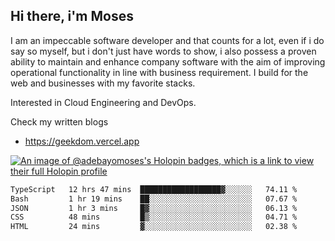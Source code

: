 ## Hi there, i'm Moses

I am an impeccable software developer and that counts for a lot, even if i do say so myself, but i don't just have words to show, i also possess a proven ability to maintain and enhance company software with the aim of improving operational functionality in line with business requirement. I build for the web and businesses with my favorite stacks.

Interested in Cloud Engineering and DevOps.

Check my written blogs
- https://geekdom.vercel.app

[![An image of @adebayomoses's Holopin badges, which is a link to view their full Holopin profile](https://holopin.me/adebayomoses)](https://holopin.io/@adebayomoses)

<!--START_SECTION:waka-->

```txt
TypeScript   12 hrs 47 mins  ██████████████████▓░░░░░░   74.11 %
Bash         1 hr 19 mins    ██░░░░░░░░░░░░░░░░░░░░░░░   07.67 %
JSON         1 hr 3 mins     █▓░░░░░░░░░░░░░░░░░░░░░░░   06.13 %
CSS          48 mins         █▒░░░░░░░░░░░░░░░░░░░░░░░   04.71 %
HTML         24 mins         ▓░░░░░░░░░░░░░░░░░░░░░░░░   02.38 %
```

<!--END_SECTION:waka-->
